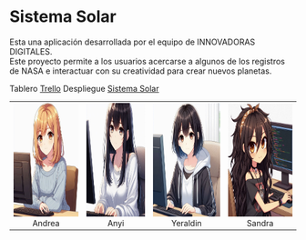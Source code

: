 # Sistema Solar

Esta una aplicación desarrollada por el equipo de INNOVADORAS DIGITALES.<br>
Este proyecto permite a los usuarios acercarse a algunos de los registros de NASA e interactuar con su creatividad para crear nuevos planetas.<br>

Tablero [Trello](https://trello.com/b/2q7Yu8vH/astrolunar)
Despliegue [Sistema Solar](https://astrolunar.netlify.app)

<table align="center">
  <tr>
    <td align="center">
      <img src="./public/andrea.jpeg" alt="andrea" width="200" height="200"><br>
      Andrea
    </td>
        <td align="center">
      <img src="./public/anyi.jpeg" alt="andrea" width="200" height="200"><br>
      Anyi
    </td>
        <td align="center">
      <img src="./public/yeraldin.jpeg" alt="andrea" width="200" height="200"><br>
      Yeraldin
    </td>
    <td align="center">
      <img src="./public/sandra.jpeg" alt="Sandra" width="200" height="200"><br>
      Sandra
    </td>
  </tr>
</table>
